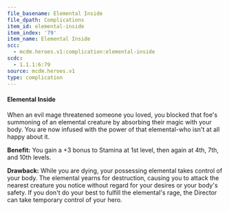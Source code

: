 ```yaml
---
file_basename: Elemental Inside
file_dpath: Complications
item_id: elemental-inside
item_index: '79'
item_name: Elemental Inside
scc:
  - mcdm.heroes.v1:complication:elemental-inside
scdc:
  - 1.1.1:6:79
source: mcdm.heroes.v1
type: complication
---
```


#### Elemental Inside

When an evil mage threatened someone you loved, you blocked that foe's summoning of an elemental creature by absorbing their magic with your body. You are now infused with the power of that elemental-who isn't at all happy about it.

**Benefit:** You gain a +3 bonus to Stamina at 1st level, then again at 4th, 7th, and 10th levels.

**Drawback:** While you are dying, your possessing elemental takes control of your body. The elemental yearns for destruction, causing you to attack the nearest creature you notice without regard for your desires or your body's safety. If you don't do your best to fulfill the elemental's rage, the Director can take temporary control of your hero.
